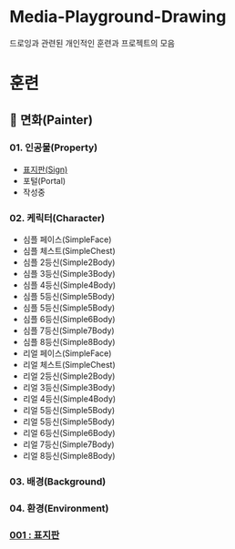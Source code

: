Media-Playground-Drawing
===
드로잉과 관련된 개인적인 훈련과 프로젝트의 모음 

# 훈련

## :scroll: 면화(Painter)
### 01. 인공물(Property)
- [표지판(Sign)](initial/README.md)
- 포털(Portal)
- 작성중

### 02. 케릭터(Character)
- 심플 페이스(SimpleFace)
- 심플 체스트(SimpleChest)
- 심플 2등신(Simple2Body)
- 심플 3등신(Simple3Body)
- 심플 4등신(Simple4Body)
- 심플 5등신(Simple5Body)
- 심플 5등신(Simple5Body)
- 심플 6등신(Simple6Body)
- 심플 7등신(Simple7Body)
- 심플 8등신(Simple8Body)
- 리얼 페이스(SimpleFace)
- 리얼 체스트(SimpleChest)
- 리얼 2등신(Simple2Body)
- 리얼 3등신(Simple3Body)
- 리얼 4등신(Simple4Body)
- 리얼 5등신(Simple5Body)
- 리얼 5등신(Simple5Body)
- 리얼 6등신(Simple6Body)
- 리얼 7등신(Simple7Body)
- 리얼 8등신(Simple8Body)

### 03. 배경(Background)
### 04. 환경(Environment)

### [001 : 표지판](initial/001/README.md)
